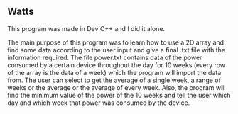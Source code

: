 ## Watts


This program was made in Dev C++ and I did it alone.

The main purpose of this program was to learn how to use a 2D array and find some data according to the user input and give a final .txt 
file with the information required. The file power.txt contains data of the power consumed by a certain device throughout the day for 10
weeks (every row of the array is the data of a week) which the program will import the data from. The user can select to get the average
of a single week, a range of weeks or the average or the average of every week. Also, the program will find the minimum value of the power of the 10 weeks and tell the user which
day and which week that power was consumed by the device.
